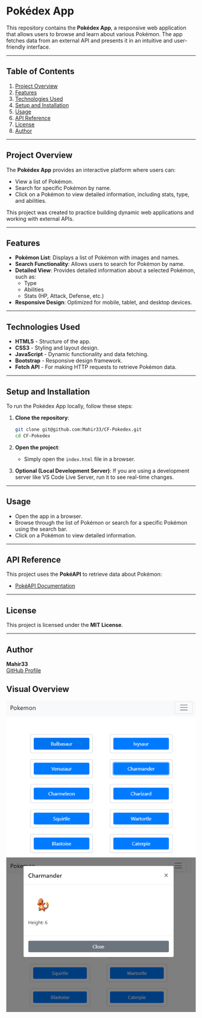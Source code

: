 # Pokédex App

This repository contains the **Pokédex App**, a responsive web application that allows users to browse and learn about various Pokémon. The app fetches data from an external API and presents it in an intuitive and user-friendly interface.

---

## Table of Contents

1. [Project Overview](#project-overview)
2. [Features](#features)
3. [Technologies Used](#technologies-used)
4. [Setup and Installation](#setup-and-installation)
5. [Usage](#usage)
6. [API Reference](#api-reference)
7. [License](#license)
8. [Author](#author)

---

## Project Overview

The **Pokédex App** provides an interactive platform where users can:

- View a list of Pokémon.
- Search for specific Pokémon by name.
- Click on a Pokémon to view detailed information, including stats, type, and abilities.

This project was created to practice building dynamic web applications and working with external APIs.

---

## Features

- **Pokémon List**: Displays a list of Pokémon with images and names.
- **Search Functionality**: Allows users to search for Pokémon by name.
- **Detailed View**: Provides detailed information about a selected Pokémon, such as:
  - Type
  - Abilities
  - Stats (HP, Attack, Defense, etc.)
- **Responsive Design**: Optimized for mobile, tablet, and desktop devices.

---

## Technologies Used

- **HTML5** - Structure of the app.
- **CSS3** - Styling and layout design.
- **JavaScript** - Dynamic functionality and data fetching.
- **Bootstrap** - Responsive design framework.
- **Fetch API** - For making HTTP requests to retrieve Pokémon data.

---

## Setup and Installation

To run the Pokédex App locally, follow these steps:

1. **Clone the repository**:
   ```bash
   git clone git@github.com:Mahir33/CF-Pokedex.git
   cd CF-Pokedex
   ```
2. **Open the project**:

   - Simply open the `index.html` file in a browser.

3. **Optional (Local Development Server)**:
   If you are using a development server like VS Code Live Server, run it to see real-time changes.

---

## Usage

- Open the app in a browser.
- Browse through the list of Pokémon or search for a specific Pokémon using the search bar.
- Click on a Pokémon to view detailed information.

---

## API Reference

This project uses the **PokéAPI** to retrieve data about Pokémon:

- [PokéAPI Documentation](https://pokeapi.co/)

---

## License

This project is licensed under the **MIT License**.

---

## Author

**Mahir33**  
[GitHub Profile](https://github.com/Mahir33)

## Visual Overview

![main](./assets/main.png)
![modal](./assets/modal.png)
